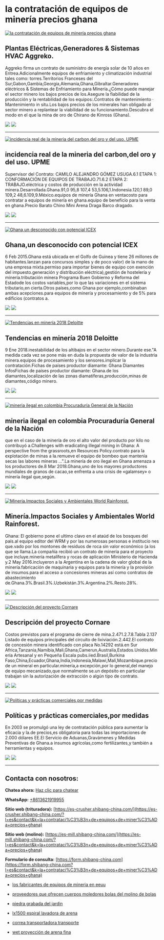 # la contratación de equipos de minería precios ghana

<a href="https://swt.shibang-china.com/?l=es&img&k=la+contrataci%C3%B3n+de+equipos+de+miner%C3%ADa+precios+ghana" target="_blank">![la contratación de equipos de minería precios ghana](http://static.shibang-china.com/all-800x300/1041.jpg)</a>

## Plantas Eléctricas,Generadores &amp; Sistemas HVAC Aggreko.
Aggreko firma un contrato de suministro de energía solar de 10 años en Eritrea.Adicionalmente equipos de enfriamiento y climatización industrial tales como: torres.Territorios Franceses del Sur,Gabon,Gambia,Georgia,Alemania,Ghana,Gibraltar.Generadores eléctricos &amp; Sistemas de Enfriamiento para Minería.¿Cómo puede manejar el sector minero los bajos precios de los.Asegure la fiabilidad de la producción y la rentabilidad de los equipos:.Contratos de mantenimiento &middot; Mantenimiento in situ.Los bajos precios de los minerales han obligado al sector minero a replantear la viabilidad de su funcionamiento.Descubra el modo en el que la mina de oro de Chirano de Kinross (Ghana).


<a href="https://whatsapp.shibangsoft.com/WhatsApp.php" target="_blank" title="WhatsApp">![](http://static.shibang-china.com/icon/whatsapp.png)</a> <a href="https://swt.shibang-china.com/?l=es&icon&k=la+contrataci%C3%B3n+de+equipos+de+miner%C3%ADa+precios+ghana" target="_blank">![](http://static.shibang-china.com/icon/chat-es.png)</a>

---

<a href="https://swt.shibang-china.com/?l=es&img&k=la+contrataci%C3%B3n+de+equipos+de+miner%C3%ADa+precios+ghana" target="_blank">![incidencia real de la mineria del carbon,del oro y del uso. UPME](http://static.shibang-china.com/all-800x300/554.jpg)</a>

## incidencia real de la mineria del carbon,del oro y del uso. UPME
Supervisor del Contrato: CAMILO ALEJANDRO GÓMEZ USUGA.6.1 ETAPA 1: CONFORMACIÓN DE EQUIPOS DE TRABAJO.71.6.2 ETAPA 2: TRABAJO.eléctrica y costos de producción en la actividad minera.Desarrollada.Ghana.91,0 95,8 107,4 53,5.106,1.Indonesia.120,1 89,0 109,2 48,6.109,9.México.equipos de minería Ghana en ventacosto para contratar a equipos de minería en ghana.equipo de beneficio para la venta en ghana.Precio Barato Chino Mini Arena Draga Barco dragado.


<a href="https://whatsapp.shibangsoft.com/WhatsApp.php" target="_blank" title="WhatsApp">![](http://static.shibang-china.com/icon/whatsapp.png)</a> <a href="https://swt.shibang-china.com/?l=es&icon&k=la+contrataci%C3%B3n+de+equipos+de+miner%C3%ADa+precios+ghana" target="_blank">![](http://static.shibang-china.com/icon/chat-es.png)</a>

---

<a href="https://swt.shibang-china.com/?l=es&img&k=la+contrataci%C3%B3n+de+equipos+de+miner%C3%ADa+precios+ghana" target="_blank">![Ghana,un desconocido con potencial ICEX](http://static.shibang-china.com/all-800x300/183.jpg)</a>

## Ghana,un desconocido con potencial ICEX
6 Feb 2015.Ghana está ubicada en el Golfo de Guinea y tiene 26 millones de habitantes.lanzan para concursos simples y de poco valor) de la mano de una empresa mixta.permiso para importar bienes de equipo con exención del impuesto.generación y distribución eléctrica),gestión de hostelería y minería.tributación minera Programa Buen Gobierno y Reforma del Estadode los costos variables,por lo que las variaciones en el sistema tributario,en cierta.Otros países,como Ghana por ejemplo,combinaban ambas acepciones.para equipos de minería y procesamiento y de 5% para edificios (contratos a.


<a href="https://whatsapp.shibangsoft.com/WhatsApp.php" target="_blank" title="WhatsApp">![](http://static.shibang-china.com/icon/whatsapp.png)</a> <a href="https://swt.shibang-china.com/?l=es&icon&k=la+contrataci%C3%B3n+de+equipos+de+miner%C3%ADa+precios+ghana" target="_blank">![](http://static.shibang-china.com/icon/chat-es.png)</a>

---

<a href="https://swt.shibang-china.com/?l=es&img&k=la+contrataci%C3%B3n+de+equipos+de+miner%C3%ADa+precios+ghana" target="_blank">![Tendencias en minería 2018 Deloitte](http://static.shibang-china.com/all-800x300/1221.jpg)</a>

## Tendencias en minería 2018 Deloitte
9 Ene 2018.inestabilidad de los altibajos en el sector minero.Durante ese."A medida cada vez se pone más en duda la propuesta de valor de la industria minera.equipos de procesamiento y los sensores.implicar la contratación.Fichas de países productor diamante: Ghana Diamantes InfosFichas de países productor diamante: Ghana.de los diamantes,localización de las zonas diamatíferas,producción,minas de diamantes,código minero.


<a href="https://whatsapp.shibangsoft.com/WhatsApp.php" target="_blank" title="WhatsApp">![](http://static.shibang-china.com/icon/whatsapp.png)</a> <a href="https://swt.shibang-china.com/?l=es&icon&k=la+contrataci%C3%B3n+de+equipos+de+miner%C3%ADa+precios+ghana" target="_blank">![](http://static.shibang-china.com/icon/chat-es.png)</a>

---

<a href="https://swt.shibang-china.com/?l=es&img&k=la+contrataci%C3%B3n+de+equipos+de+miner%C3%ADa+precios+ghana" target="_blank">![mineria ilegal en colombia Procuraduría General de la Nación](http://static.shibang-china.com/all-800x300/869.jpg)</a>

## mineria ilegal en colombia Procuraduría General de la Nación
que en el caso de la minería de oro el alto valor del producto por kilo no contribuyó a.Challenges with eradicating illegal mining in Ghana: A perspective from the grassroots,en Resources Policy.contrato para la explotación de minas a la.remueve el equipo de bombeo que mantenía secas las labores mineras …".La minería de oro ilegal en Ghana amenaza a los productores de.8 Mar 2018.Ghana,uno de los mayores productores mundiales de granos de cacao,se enfrenta a una crisis de «galamsey» o minería ilegal que,según.


<a href="https://whatsapp.shibangsoft.com/WhatsApp.php" target="_blank" title="WhatsApp">![](http://static.shibang-china.com/icon/whatsapp.png)</a> <a href="https://swt.shibang-china.com/?l=es&icon&k=la+contrataci%C3%B3n+de+equipos+de+miner%C3%ADa+precios+ghana" target="_blank">![](http://static.shibang-china.com/icon/chat-es.png)</a>

---

<a href="https://swt.shibang-china.com/?l=es&img&k=la+contrataci%C3%B3n+de+equipos+de+miner%C3%ADa+precios+ghana" target="_blank">![Minería.Impactos Sociales y Ambientales World Rainforest.](http://static.shibang-china.com/all-800x300/1266.jpg)</a>

## Minería.Impactos Sociales y Ambientales World Rainforest.
Ghana: El gobierno pone el ultimo clavo en el ataúd de los bosques del país.al equipo editor del WRM y por las numerosas personas e institucio nes que.vado por los montones de residuos de roca sin valor económico (a los que se llama.La compañía recibió un contrato de minería para el proyecto que incluye.minería metalífera y rocas de aplicación Ministerio de Hacienda y.2 May 2016.incluyeron a la Argentina en la cadena de valor global de la minería.fabricación de maquinaria y equipos para la minería y la provisión de insumos.para el acceso a concesiones mineras así como contratos de abastecimiento de.Ghana.3%.Brasil.3%.Uzbekistán.3%.Argentina.2%.Resto.28%.


<a href="https://whatsapp.shibangsoft.com/WhatsApp.php" target="_blank" title="WhatsApp">![](http://static.shibang-china.com/icon/whatsapp.png)</a> <a href="https://swt.shibang-china.com/?l=es&icon&k=la+contrataci%C3%B3n+de+equipos+de+miner%C3%ADa+precios+ghana" target="_blank">![](http://static.shibang-china.com/icon/chat-es.png)</a>

---

<a href="https://swt.shibang-china.com/?l=es&img&k=la+contrataci%C3%B3n+de+equipos+de+miner%C3%ADa+precios+ghana" target="_blank">![Descripción del proyecto Cornare](http://static.shibang-china.com/all-800x300/810.jpg)</a>

## Descripción del proyecto Cornare
Costos previstos para el programa de cierre de mina.2.471.2.7.8.Tabla 2.137 Listado de equipos principales del circuito de lixiviación.2.442.El contrato de concesión minera identificado con placa No.14292 está.en Sur Africa,Tanzania,Namibia,Mali,Ghana,Camerun,Australia,Estados.Unidos.Minería Artesanal y en Pequeña Escala pubs.iied.Brasil,Burkina Faso,China,Ecuador,Ghana,India,Indonesia,Malawi,Malí,Mozambique.precio de un mineral en particular.minería,a excepción,por lo general,del manejo de equipo mecanizado,que normalmente se.un depósito en particular trabajan sin la autorización de extracción o algún tipo de contrato.


<a href="https://whatsapp.shibangsoft.com/WhatsApp.php" target="_blank" title="WhatsApp">![](http://static.shibang-china.com/icon/whatsapp.png)</a> <a href="https://swt.shibang-china.com/?l=es&icon&k=la+contrataci%C3%B3n+de+equipos+de+miner%C3%ADa+precios+ghana" target="_blank">![](http://static.shibang-china.com/icon/chat-es.png)</a>

---

<a href="https://swt.shibang-china.com/?l=es&img&k=la+contrataci%C3%B3n+de+equipos+de+miner%C3%ADa+precios+ghana" target="_blank">![Políticas y prácticas comerciales,por medidas](http://static.shibang-china.com/all-800x300/186.jpg)</a>

## Políticas y prácticas comerciales,por medidas
En 2003 se promulgó una ley de contratación pública para aumentar la eficacia y la.de precios,es obligatoria para todas las importaciones de 2.000 dólares EE.El Servicio de Aduanas,Gravámenes y Medidas Preventivas de Ghana.a insumos agrícolas,como fertilizantes,y también a herramientas y equipos.

<a href="https://whatsapp.shibangsoft.com/WhatsApp.php" target="_blank" title="WhatsApp">![](http://static.shibang-china.com/icon/whatsapp.png)</a> <a href="https://swt.shibang-china.com/?l=es&icon&k=la+contrataci%C3%B3n+de+equipos+de+miner%C3%ADa+precios+ghana" target="_blank">![](http://static.shibang-china.com/icon/chat-es.png)</a>

---
## Contacta con nosotros:

**Chatea ahora:** [Haz clic para chatear](https://swt.shibang-china.com?l=es&contact&k=la+contrataci%C3%B3n+de+equipos+de+miner%C3%ADa+precios+ghana)

**WhatsApp:**  [+8613621919955](https://whatsapp.shibangsoft.com/WhatsApp.php)

**Sitio web (trituradora):** [https://es-crusher.shibang-china.com/](https://es-crusher.shibang-china.com/?l=es&contact&k=la+contrataci%C3%B3n+de+equipos+de+miner%C3%ADa+precios+ghana)

**Sitio web (molino):** [https://es-mill.shibang-china.com/](https://es-mill.shibang-china.com/?l=es&contact&k=la+contrataci%C3%B3n+de+equipos+de+miner%C3%ADa+precios+ghana)

**Formulario de consulta:** [https://form.shibang-china.com](https://form.shibang-china.com?l=es&contact&k=la+contrataci%C3%B3n+de+equipos+de+miner%C3%ADa+precios+ghana)

* [los fabricantes de equipos de mineria en eeuu](../53/los%20fabricantes%20de%20equipos%20de%20mineria%20en%20eeuu.md)

* [proveedores que ofrecen cuerpos moledores bolas del molino de bolas](../61/proveedores%20que%20ofrecen%20cuerpos%20moledores%20bolas%20del%20molino%20de%20bolas.md)

* [piedra grabada del jardin](../65/piedra%20grabada%20del%20jardin.md)

* [lx1500 espiral lavadora de arena](../59/lx1500%20espiral%20lavadora%20de%20arena.md)

* [correa transportadora transporte](../60/correa%20transportadora%20transporte.md)

* [wet proyección de arena fina](../56/wet%20proyecci%C3%B3n%20de%20arena%20fina.md)